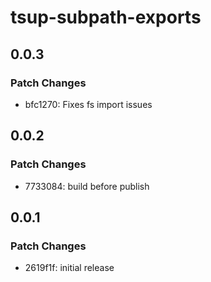# tsup-subpath-exports

## 0.0.3

### Patch Changes

- bfc1270: Fixes fs import issues

## 0.0.2

### Patch Changes

- 7733084: build before publish

## 0.0.1

### Patch Changes

- 2619f1f: initial release
